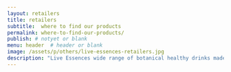 ```yaml
---
layout: retailers
title: retailers
subtitle:  where to find our products
permalink: where-to-find-our-products/
publish: # notyet or blank
menu: header  # header or blank
image: /assets/p/others/live-essences-retailers.jpg
description: "Live Essences wide range of botanical healthy drinks made from medicinal plants are available in Bali at this fine outlets " #max 160 char!
---
```

